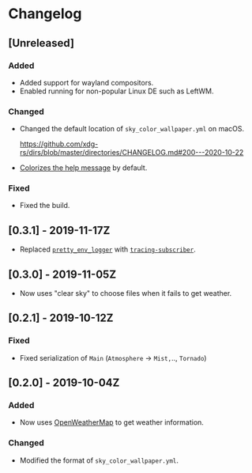 # Changelog

## [Unreleased]

### Added

- Added support for wayland compositors.
- Enabled running for non-popular Linux DE such as LeftWM.

### Changed

- Changed the default location of `sky_color_wallpaper.yml` on macOS.

    <https://github.com/xdg-rs/dirs/blob/master/directories/CHANGELOG.md#200---2020-10-22>

- [Colorizes the help message](https://docs.rs/clap/latest/clap/enum.AppSettings.html#variant.ColoredHelp) by default.

### Fixed

- Fixed the build.

## [0.3.1] - 2019-11-17Z

- Replaced [`pretty_env_logger`](https://crates.io/crates/pretty_env_logger) with [`tracing-subscriber`](https://crates.io/crates/tracing-subscriber).

## [0.3.0] - 2019-11-05Z

- Now uses "clear sky" to choose files when it fails to get weather.

## [0.2.1] - 2019-10-12Z

### Fixed

- Fixed serialization of `Main` (`Atmosphere` → `Mist,`.., `Tornado`)

## [0.2.0] - 2019-10-04Z

### Added

- Now uses [OpenWeatherMap](https://openweathermap.org) to get weather information.

### Changed

- Modified the format of `sky_color_wallpaper.yml`.

